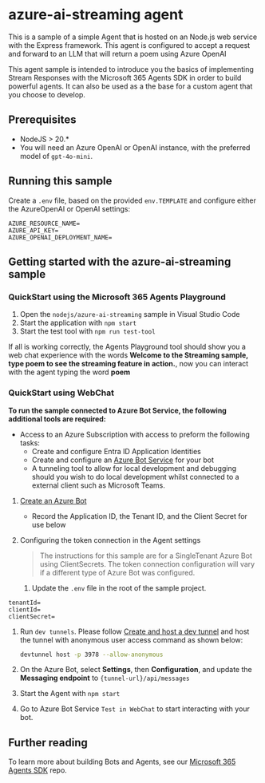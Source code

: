 # azure-ai-streaming agent

This is a sample of a simple Agent that is hosted on an Node.js web service with the Express framework. This agent is configured to accept a request and forward to an LLM that will return a poem using Azure OpenAI

This agent sample is intended to introduce you the basics of implementing Stream Responses with the Microsoft 365 Agents SDK in order to build powerful agents. It can also be used as a the base for a custom agent that you choose to develop.

## Prerequisites

- NodeJS > 20.*
- You will need an Azure OpenAI or OpenAI instance, with the preferred model of `gpt-4o-mini`.

## Running this sample

Create a `.env` file, based on the provided `env.TEMPLATE` and configure either the AzureOpenAI or OpenAI settings:

```env
AZURE_RESOURCE_NAME=
AZURE_API_KEY=
AZURE_OPENAI_DEPLOYMENT_NAME=
```

## Getting started with the azure-ai-streaming sample

### QuickStart using the Microsoft 365 Agents Playground

1. Open the `nodejs/azure-ai-streaming` sample in Visual Studio Code
1. Start the application with  `npm start`
1. Start the test tool with `npm run test-tool`

If all is working correctly, the Agents Playground tool should show you a web chat experience with the words **Welcome to the Streaming sample, type poem to see the streaming feature in action.**, now you can interact with the agent typing the word **poem** 

### QuickStart using WebChat

**To run the sample connected to Azure Bot Service, the following additional tools are required:**

- Access to an Azure Subscription with access to preform the following tasks:
    - Create and configure Entra ID Application Identities
    - Create and configure an [Azure Bot Service](https://aka.ms/AgentsSDK-CreateBot) for your bot
    - A tunneling tool to allow for local development and debugging should you wish to do local development whilst connected to a external client such as Microsoft Teams.


1. [Create an Azure Bot](https://aka.ms/AgentsSDK-CreateBot)
   - Record the Application ID, the Tenant ID, and the Client Secret for use below


1. Configuring the token connection in the Agent settings
   > The instructions for this sample are for a SingleTenant Azure Bot using ClientSecrets.  The token connection configuration will vary if a different type of Azure Bot was configured.

   1. Update the `.env` file in the root of the sample project.

```env
tenantId=
clientId=
clientSecret=
```
   
1. Run `dev tunnels`. Please follow [Create and host a dev tunnel](https://learn.microsoft.com/azure/developer/dev-tunnels/get-started?tabs=windows) and host the tunnel with anonymous user access command as shown below:

   ```bash
   devtunnel host -p 3978 --allow-anonymous
   ```

1. On the Azure Bot, select **Settings**, then **Configuration**, and update the **Messaging endpoint** to `{tunnel-url}/api/messages`

1. Start the Agent with `npm start`

1. Go to Azure Bot Service `Test in WebChat` to start interacting with your bot.

## Further reading
To learn more about building Bots and Agents, see our [Microsoft 365 Agents SDK](https://github.com/microsoft/agents) repo.

